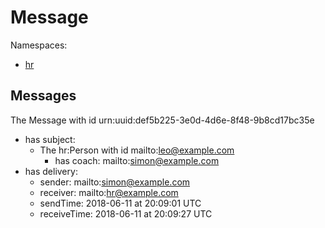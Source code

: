 # Message
Namespaces:
* [hr](https://type.link.model.tools/ns/tlm-sample-hr/)

## Messages
The Message with id urn:uuid:def5b225-3e0d-4d6e-8f48-9b8cd17bc35e
* has subject:
  * The hr:Person with id mailto:leo@example.com
    * has coach:   mailto:simon@example.com
* has delivery:
  * sender:        mailto:simon@example.com
  * receiver:      mailto:hr@example.com
  * sendTime:      2018-06-11 at 20:09:01 UTC
  * receiveTime:   2018-06-11 at 20:09:27 UTC
